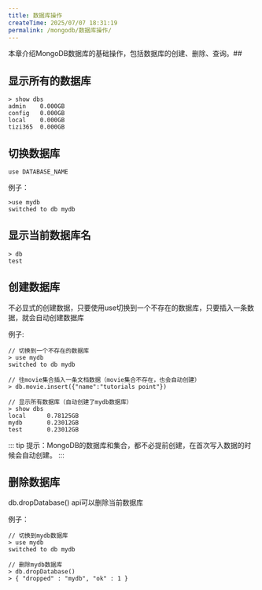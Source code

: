 ```yaml
---
title: 数据库操作
createTime: 2025/07/07 18:31:19
permalink: /mongodb/数据库操作/
---
```

本章介绍MongoDB数据库的基础操作，包括数据库的创建、删除、查询。## 

## 显示所有的数据库
```shell
> show dbs
admin    0.000GB
config   0.000GB
local    0.000GB
tizi365  0.000GB
```

## 切换数据库
```shell
use DATABASE_NAME
```

例子：
```shell
>use mydb
switched to db mydb
```

## 显示当前数据库名
```shell
> db
test
```

## 创建数据库

不必显式的创建数据，只要使用use切换到一个不存在的数据库，只要插入一条数据，就会自动创建数据库

例子:
```shell
// 切换到一个不存在的数据库
> use mydb
switched to db mydb

// 往movie集合插入一条文档数据（movie集合不存在，也会自动创建）
> db.movie.insert({"name":"tutorials point"})

// 显示所有数据库（自动创建了mydb数据库）
> show dbs
local      0.78125GB
mydb       0.23012GB
test       0.23012GB
```
::: tip 提示：MongoDB的数据库和集合，都不必提前创建，在首次写入数据的时候会自动创建。
::: 
## 删除数据库

db.dropDatabase() api可以删除当前数据库

例子：
```shell
// 切换到mydb数据库
> use mydb
switched to db mydb

// 删除mydb数据库
> db.dropDatabase()
> { "dropped" : "mydb", "ok" : 1 }
```